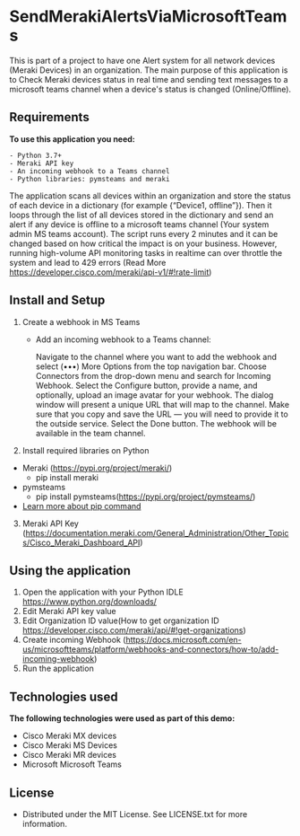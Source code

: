 # SendMerakiAlertsViaMicrosoftTeams
This is part of a project to have one Alert system for all network devices (Meraki Devices) in an organization. The main purpose of this application is to Check Meraki devices status in real time and sending text messages to a microsoft teams channel when a device's status is changed (Online/Offline).

## Requirements
 **To use this application you need:**
 
    - Python 3.7+
    - Meraki API key
    - An incoming webhook to a Teams channel
    - Python libraries: pymsteams and meraki

The application scans all devices within an organization and store the status of each device in a dictionary (for example {“Device1, offline”}). Then it loops through the list of all devices stored in the dictionary and send an alert if any device is offline to a microsoft teams channel (Your system admin MS teams account). The script runs every 2 minutes and it can be changed based on how critical the impact is on your business. However, running high-volume API monitoring tasks in realtime can over throttle the system and lead to 429 errors (Read More https://developer.cisco.com/meraki/api-v1/#!rate-limit)

## Install and Setup
1. Create a webhook in MS Teams

   - Add an incoming webhook to a Teams channel:

     Navigate to the channel where you want to add the webhook and select (•••) More Options from the top navigation bar.
     Choose Connectors from the drop-down menu and search for Incoming Webhook.
     Select the Configure button, provide a name, and optionally, upload an image avatar for your webhook.
     The dialog window will present a unique URL that will map to the channel. Make sure that you copy and save the URL — you will need to provide it to the outside service.
     Select the Done button. The webhook will be available in the team channel.
        
2. Install required libraries on Python
  - Meraki (https://pypi.org/project/meraki/)
    - pip install meraki
  - pymsteams
    - pip install pymsteams(https://pypi.org/project/pymsteams/)
  - [Learn more about pip command](https://pip.pypa.io/en/stable/installation/)
  
3. Meraki API Key (https://documentation.meraki.com/General_Administration/Other_Topics/Cisco_Meraki_Dashboard_API)

## Using the application
  1. Open the application with your Python IDLE https://www.python.org/downloads/
  2.	Edit Meraki API key value
  3.	Edit Organization ID value(How to get organization ID https://developer.cisco.com/meraki/api/#!get-organizations)
  4.	Create incoming Webhook (https://docs.microsoft.com/en-us/microsoftteams/platform/webhooks-and-connectors/how-to/add-incoming-webhook)
  5.	Run the application

## Technologies used
  **The following technologies were used as part of this demo:**

  -	Cisco Meraki MX devices
  -	Cisco Meraki MS Devices
  -	Cisco Meraki MR devices
  -	Microsoft Microsoft Teams

## License
- Distributed under the MIT License. See LICENSE.txt for more information.
